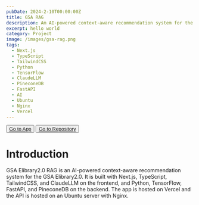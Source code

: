 ```yaml
---
pubDate: 2024-2-10T00:00:00Z
title: GSA RAG
description: Am AI-powered context-aware recommendation system for the GSA Elibrary2.0.
excerpt: hello world
category: Project
image: /images/gsa-rag.png
tags:
  - Next.js
  - TypeScript
  - TailwindCSS
  - Python
  - TensorFlow
  - ClaudeLLM
  - PineconeDB
  - FastAPI
  - AI
  - Ubuntu
  - Nginx
  - Vercel
---
```


<div class="flex gap-2">
  <button class="p-2 rounded border border-gray-900/20 md:hover:shadow transition-shadow duration-200"> 
    <a href="https://resonantlogic-gsa-search.vercel.app/" target="_blank"> Go to App </a>
  </button>

  <button class="p-2 rounded border border-gray-900/20 md:hover:shadow transition-shadow duration-200"> 
    <a href="https://github.com/engageintellect/gsa-rag-frontend/tree/main" target="_blank">Go to Repository</a>
  </button>
</div>

# Introduction

GSA Elibrary2.0 RAG is an AI-powered context-aware recommendation system for the GSA Elibrary2.0. It is built with Next.js, TypeScript, TailwindCSS, and ClaudeLLM on the frontend, and Python, TensorFlow, FastAPI, and PineconeDB on the backend. The app is hosted on Vercel and the API is hosted on an Ubuntu server with Nginx.
